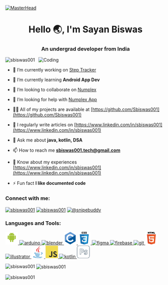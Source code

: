 [![MasterHead](https://1.bp.blogspot.com/-7A4WynwLsMw/XbBpCXG8fHI/AAAAAAAAMt4/uOa1bpLskYgrwGbllhSu2SDj_Mig8SXJQCLcBGAsYHQ/s1600/2000_600px.gif)](https://rishavchanda.io)

<h1 align="center">Hello 🌏, I'm Sayan Biswas</h1>
<h3 align="center">An undergrad developer from India</h3>
<img align="right" alt="Coding" width="400" src="https://external-content.duckduckgo.com/iu/?u=https%3A%2F%2Fmedia.giphy.com%2Fmedia%2Fko7twHhomhk8E%2Fgiphy.gif&f=1&nofb=1&ipt=4e6061172a077ee127a7fe423e48cb0f16f8733bbb05ea42c58a80993893a5f7&ipo=images">

<p align="left"> <img src="https://komarev.com/ghpvc/?username=sbiswas001&label=Profile%20views&color=0e75b6&style=flat" alt="sbiswas001" /> </p>

- 🔭 I’m currently working on [Step Tracker](https://github.com/Sbiswas001/StepTracker)

- 🌱 I’m currently learning **Android App Dev**

- 👯 I’m looking to collaborate on [Numplex](https://github.com/Sbiswas001/Numplex495)

- 🤝 I’m looking for help with [Numplex App](https://github.com/Sbiswas001/NumplexApp)

- 👨‍💻 All of my projects are available at [https://github.com/Sbiswas001](https://github.com/Sbiswas001)

- 📝 I regularly write articles on [https://www.linkedin.com/in/sbiswas001](https://www.linkedin.com/in/sbiswas001)

- 💬 Ask me about **java, kotlin, DSA**

- 📫 How to reach me **sbiswas001.tech@gmail.com**

- 📄 Know about my experiences [https://www.linkedin.com/in/sbiswas001](https://www.linkedin.com/in/sbiswas001)

- ⚡ Fun fact **I like documented code**

<h3 align="left">Connect with me:</h3>
<p align="left">
<a href="https://linkedin.com/in/sbiswas001" target="blank"><img align="center" src="https://raw.githubusercontent.com/rahuldkjain/github-profile-readme-generator/master/src/images/icons/Social/linked-in-alt.svg" alt="sbiswas001" height="30" width="40" /></a>
<a href="https://instagram.com/sbiswas001" target="blank"><img align="center" src="https://raw.githubusercontent.com/rahuldkjain/github-profile-readme-generator/master/src/images/icons/Social/instagram.svg" alt="sbiswas001" height="30" width="40" /></a>
<a href="https://www.youtube.com/channel/UC5sgQOYGZXxm9mAo8PwyC3g" target="blank"><img align="center" src="https://raw.githubusercontent.com/rahuldkjain/github-profile-readme-generator/master/src/images/icons/Social/youtube.svg" alt="@snipebuddy" height="30" width="40" /></a>
</p>

<h3 align="left">Languages and Tools:</h3>
<p align="left"> <a href="https://developer.android.com" target="_blank" rel="noreferrer"> <img src="https://raw.githubusercontent.com/devicons/devicon/master/icons/android/android-original-wordmark.svg" alt="android" width="40" height="40"/> </a> <a href="https://www.arduino.cc/" target="_blank" rel="noreferrer"> <img src="https://cdn.worldvectorlogo.com/logos/arduino-1.svg" alt="arduino" width="40" height="40"/> </a> <a href="https://www.blender.org/" target="_blank" rel="noreferrer"> <img src="https://download.blender.org/branding/community/blender_community_badge_white.svg" alt="blender" width="40" height="40"/> </a> <a href="https://www.cprogramming.com/" target="_blank" rel="noreferrer"> <img src="https://raw.githubusercontent.com/devicons/devicon/master/icons/c/c-original.svg" alt="c" width="40" height="40"/> </a> <a href="https://www.w3schools.com/css/" target="_blank" rel="noreferrer"> <img src="https://raw.githubusercontent.com/devicons/devicon/master/icons/css3/css3-original-wordmark.svg" alt="css3" width="40" height="40"/> </a> <a href="https://www.figma.com/" target="_blank" rel="noreferrer"> <img src="https://www.vectorlogo.zone/logos/figma/figma-icon.svg" alt="figma" width="40" height="40"/> </a> <a href="https://firebase.google.com/" target="_blank" rel="noreferrer"> <img src="https://www.vectorlogo.zone/logos/firebase/firebase-icon.svg" alt="firebase" width="40" height="40"/> </a> <a href="https://git-scm.com/" target="_blank" rel="noreferrer"> <img src="https://www.vectorlogo.zone/logos/git-scm/git-scm-icon.svg" alt="git" width="40" height="40"/> </a> <a href="https://www.w3.org/html/" target="_blank" rel="noreferrer"> <img src="https://raw.githubusercontent.com/devicons/devicon/master/icons/html5/html5-original-wordmark.svg" alt="html5" width="40" height="40"/> </a> <a href="https://www.adobe.com/in/products/illustrator.html" target="_blank" rel="noreferrer"> <img src="https://www.vectorlogo.zone/logos/adobe_illustrator/adobe_illustrator-icon.svg" alt="illustrator" width="40" height="40"/> </a> <a href="https://www.java.com" target="_blank" rel="noreferrer"> <img src="https://raw.githubusercontent.com/devicons/devicon/master/icons/java/java-original.svg" alt="java" width="40" height="40"/> </a> <a href="https://developer.mozilla.org/en-US/docs/Web/JavaScript" target="_blank" rel="noreferrer"> <img src="https://raw.githubusercontent.com/devicons/devicon/master/icons/javascript/javascript-original.svg" alt="javascript" width="40" height="40"/> </a> <a href="https://kotlinlang.org" target="_blank" rel="noreferrer"> <img src="https://www.vectorlogo.zone/logos/kotlinlang/kotlinlang-icon.svg" alt="kotlin" width="40" height="40"/> </a> <a href="https://www.photoshop.com/en" target="_blank" rel="noreferrer"> <img src="https://raw.githubusercontent.com/devicons/devicon/master/icons/photoshop/photoshop-line.svg" alt="photoshop" width="40" height="40"/> </a> </p>

<p><img align="left" src="https://github-readme-stats.vercel.app/api/top-langs?username=sbiswas001&show_icons=true&locale=en&layout=compact" alt="sbiswas001" /></p>

<p>&nbsp;<img align="center" src="https://github-readme-stats.vercel.app/api?username=sbiswas001&show_icons=true&locale=en" alt="sbiswas001" /></p>

<p><img align="center" src="https://github-readme-streak-stats.herokuapp.com/?user=sbiswas001&" alt="sbiswas001" /></p>
